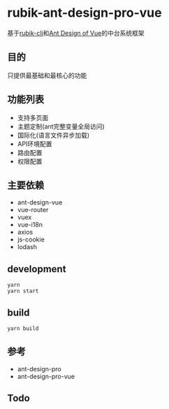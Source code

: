 # rubik-ant-design-pro-vue
基于[rubik-cli](https://github.com/rubikjs/rubik-cli)和[Ant Design of Vue](https://pro.ant.design/index-cn)的中台系统框架

## 目的
只提供最基础和最核心的功能

## 功能列表

- 支持多页面
- 主题定制(ant完整变量全局访问)
- 国际化(语言文件异步加载)
- API环境配置
- 路由配置
- 权限配置


## 主要依赖

- ant-design-vue
- vue-router
- vuex
- vue-i18n
- axios
- js-cookie
- lodash

## development

```
yarn
yarn start
```

## build
```
yarn build
```

## 参考
- ant-design-pro
- ant-design-pro-vue

## Todo

